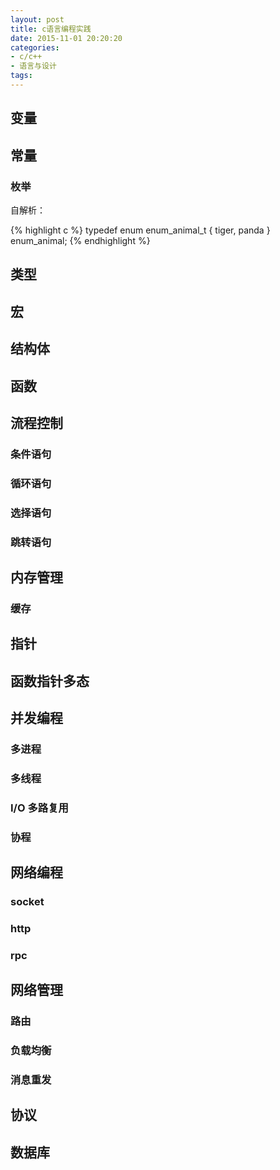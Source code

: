 ```yaml
---
layout: post
title: c语言编程实践
date: 2015-11-01 20:20:20
categories:
- c/c++
- 语言与设计
tags:
---
```


## 变量

## 常量

### 枚举

自解析：

{% highlight c %}
typedef enum enum_animal_t {
        tiger,
        panda
} enum_animal;
{% endhighlight %}

## 类型

## 宏

## 结构体

## 函数

## 流程控制

### 条件语句

### 循环语句

### 选择语句

### 跳转语句

## 内存管理

### 缓存

## 指针

## 函数指针多态

## 并发编程

### 多进程

### 多线程

### I/O 多路复用

### 协程

## 网络编程

### socket

### http

### rpc

## 网络管理

### 路由

### 负载均衡

### 消息重发

## 协议

## 数据库